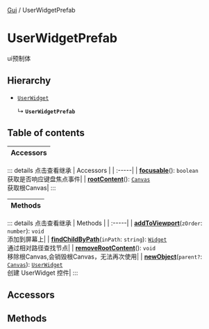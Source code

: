 [Gui](../groups/Gui.Gui.md) / UserWidgetPrefab

# UserWidgetPrefab <Badge type="tip" text="Class" /> <Score text="UserWidgetPrefab" />

ui预制体

## Hierarchy

- [`UserWidget`](UI.UserWidget.md)

  ↳ **`UserWidgetPrefab`**

## Table of contents

| Accessors |
| :-----|


::: details 点击查看继承
| Accessors |
| :-----|
| **[focusable](UI.UserWidget.md#focusable)**(): `boolean` <br> 获取是否响应键盘焦点事件|
| **[rootContent](UI.UserWidget.md#rootcontent)**(): [`Canvas`](UI.Canvas.md) <br> 获取根Canvas|
:::


| Methods |
| :-----|


::: details 点击查看继承
| Methods |
| :-----|
| **[addToViewport](UI.UserWidget.md#addtoviewport)**(`zOrder`: `number`): `void` <br> 添加到屏幕上|
| **[findChildByPath](UI.UserWidget.md#findchildbypath)**(`inPath`: `string`): [`Widget`](UI.Widget.md) <br> 通过相对路径查找节点|
| **[removeRootContent](UI.UserWidget.md#removerootcontent)**(): `void` <br> 移除根Canvas,会销毁根Canvas，无法再次使用|
| **[newObject](UI.UserWidget.md#newobject)**(`parent?`: [`Canvas`](UI.Canvas.md)): [`UserWidget`](UI.UserWidget.md) <br> 创建 UserWidget 控件|
:::


## Accessors

## Methods